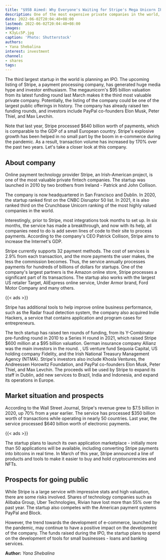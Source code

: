 ```yaml
---
title: "$95B Aimed: Why Everyone's Waiting for Stripe's Mega Unicorn IPO"
description: One of the most expensive private companies in the world, Stripe, plans to go public this year with a projected valuation of $95 billion. Yana Shebalina, financial expert at Investing.com, talks about the service and its prospects for an IPO.
date: 2022-06-02T20:04:40+08:00
lastmod: 2022-06-02T20:04:40+08:00
images:
- K3yLc5P.jpg
caption: 'Photo: Shutterstock'
authors:
- Yana Shebalina
interest: investment
channel: 
- shares
tags: 
---
```


The third largest startup in the world is planning an IPO. The upcoming listing of Stripe, a payment processing company, has generated huge media hype and investor enthusiasm. The megaunicorn's $95 billion valuation from its latest funding round last March makes it the third most valuable private company. Potentially, the listing of the company could be one of the largest public offerings in history. The company has already raised ten funding rounds, and investors include PayPal co-founders Elon Musk, Peter Thiel, and Max Levchin.

Note that last year, Stripe processed $640 billion worth of payments, which is comparable to the GDP of a small European country. Stripe's explosive growth has been helped in no small part by the boom in e-commerce during the pandemic. As a result, transaction volume has increased by 170% over the past two years. Let's take a closer look at this company.

About company
-------------

Online payment technology provider Stripe, an Irish-American project, is one of the most valuable private fintech companies. The startup was launched in 2010 by two brothers from Ireland - Patrick and John Collison.

The company is now headquartered in San Francisco and Dublin. In 2020, the startup ranked first on the CNBC Disruptor 50 list. In 2021, it is also ranked third on the Crunchbase Unicorn ranking of the most highly valued companies in the world.

Interestingly, prior to Stripe, most integrations took months to set up. In six months, the service has made a breakthrough, and now with its help, all companies need to do is add seven lines of code to their site to process payments. According to the company's CEO Patrick Collison, Stripe aims to increase the Internet's GDP.

Stripe currently supports 32 payment methods. The cost of services is 2.9% from each transaction, and the more payments the user makes, the less the commission becomes. Thus, the service annually processes payments for hundreds of billions of dollars for startups. One of the company's largest partners is the Amazon online store, Stripe processes a significant part of its transactions. The startup also works with the largest US retailer Target, AliExpress online service, Under Armor brand, Ford Motor Company and many others.

{{< ads >}}

Stripe has additional tools to help improve online business performance, such as the Radar fraud detection system, the company also acquired Indie Hackers, a service that contains application and program cases for entrepreneurs.

The tech startup has raised ten rounds of funding, from its Y-Combinator pre-funding round in 2010 to a Series H round in 2021, which raised Stripe $600 million at a $95 billion valuation. German insurance company Allianz was the main investors in the round. , US venture fund Sequoia Capital, US holding company Fidelity, and the Irish National Treasury Management Agency (NTMA). Stripe's investors also include Khosla Ventures, the Andreessen Horowitz Foundation, and PayPal co-founders Elon Musk, Peter Thiel, and Max Levchin. The proceeds will be used by Stripe to expand its staff in Dublin, add new services to Brazil, India and Indonesia, and expand its operations in Europe.

Market situation and prospects
------------------------------

According to the Wall Street Journal, Stripe's revenue grew to $7.5 billion in 2020, up 70% from a year earlier. The service has processed $350 billion worth of transactions while operating in nearly 50 countries. Last year, the service processed $640 billion worth of electronic payments.

{{< ads >}}

The startup plans to launch its own application marketplace - initially more than 50 applications will be available, including converting Stripe payments into bitcoins in real time. In March of this year, Stripe announced a line of products and tools to make it easier to buy and hold cryptocurrencies and NFTs.

Prospects for going public
--------------------------

While Stripe is a large service with impressive stats and high valuation, there are some risks involved. Shares of technology companies such as Alibaba Group, Uber Technologies, Rivian have lost more than 55% over the past year. The startup also competes with the American payment systems PayPal and Block.

However, the trend towards the development of e-commerce, launched by the pandemic, may continue to have a positive impact on the development of the company. The funds raised during the IPO, the startup plans to spend on the development of tools for small businesses - loans and banking services.

**Author:** *Yana Shebalina*